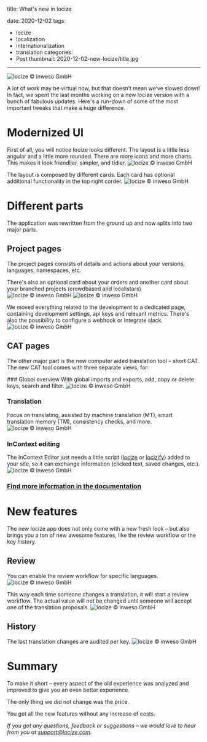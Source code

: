 title: What's new in locize

date: 2020-12-02
tags:
  - locize
  - localization
  - internationalization
  - translation
categories:
  - Post
thumbnail: 2020-12-02-new-locize/title.jpg
---

![](title.jpg "locize © inweso GmbH")

A lot of work may be virtual now, but that doesn’t mean we’ve slowed down! In fact, we spent the last months working on a new locize version with a bunch of fabulous updates. Here's a run-down of some of the most important tweaks that make a huge difference.

# Modernized UI
First of all, you will notice locize looks different. The layout is a little less angular and a little more rounded.
There are more icons and more charts. This makes it look friendlier, simpler, and tidier.
![](overview.jpg "locize © inweso GmbH")

The layout is composed by different cards. Each card has optional additional functionality in the top right corder.
![](card.jpg "locize © inweso GmbH")


# Different parts
The application was rewritten from the ground up and now splits into two major parts.

## Project pages
The project pages consists of details and actions about your versions, languages, namespaces, etc.

There's also an optional card about your orders and another card about your branched projects (crowdbased and localistars)
![](orders.jpg "locize © inweso GmbH")
![](branches.jpg "locize © inweso GmbH")

We moved everything related to the development to a dedicated page, containing development settings, api keys and relevant metrics. There's also the possibility to configure a webhook or integrate slack.
![](dev.jpg "locize © inweso GmbH")

## CAT pages
The other major part is the new computer aided translation tool – short CAT. The new CAT tool comes with three separate views, for:

### Global overview
With global imports and exports, add, copy or delete keys, search and filter.
![](cat-overview.jpg "locize © inweso GmbH")

### Translation
Focus on translating, assisted by machine translation (MT), smart translation memory (TM), consistency checks, and more.
![](translation.jpg "locize © inweso GmbH")

### InContext editing
The InContext Editor just needs a little script ([locize](https://github.com/locize/locize) or [locizify](https://github.com/locize/locizify)) added to your site, so it can exchange information (clicked text, saved changes, etc.).
![](incontext.jpg "locize © inweso GmbH")

### [Find more information in the documentation](https://docs.locize.com/different-views)


# New features
The new locize app does not only come with a new fresh look – but also brings you a ton of new awesome features, like the review workflow or the key history.

## Review
You can enable the review workflow for specific languages.
![](set-review.jpg "locize © inweso GmbH")

This way each time someone changes a translation, it will start a review workflow.
The actual value will not be changed until someone will accept one of the translation proposals.
![](review.jpg "locize © inweso GmbH")

## History
The last translation changes are audited per key.
![](history.jpg "locize © inweso GmbH")


# Summary
To make it short – every aspect of the old experience was analyzed and improved to give you an even better experience.

The only thing we did not change was the price.

You get all the new features without any increase of costs.



*If you got any questions, feedback or suggestions – we would love to hear from you at [support@locize.com](mailto:support@locize.com).*
